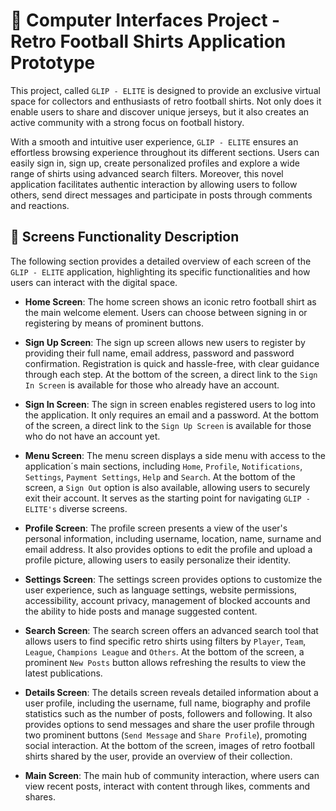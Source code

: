 # 📌 Computer Interfaces Project - Retro Football Shirts Application Prototype

This project, called `GLIP - ELITE` is designed to provide an exclusive virtual space for collectors and enthusiasts of retro football shirts. Not only does it enable users to share and discover unique jerseys, but it also creates an active community with a strong focus on football history.

With a smooth and intuitive user experience, `GLIP - ELITE` ensures an effortless browsing experience throughout its different sections. Users can easily sign in, sign up, create personalized profiles and explore a wide range of shirts using advanced search filters. Moreover, this novel application facilitates authentic interaction by allowing users to follow others, send direct messages and participate in posts through comments and reactions.

## 📲 Screens Functionality Description

The following section provides a detailed overview of each screen of the `GLIP - ELITE` application, highlighting its specific functionalities and how users can interact with the digital space.

- **Home Screen**: The home screen shows an iconic retro football shirt as the main welcome element. Users can choose between signing in or registering by means of prominent buttons.

- **Sign Up Screen**: The sign up screen allows new users to register by providing their full name, email address, password and password confirmation. Registration is quick and hassle-free, with clear guidance through each step. At the bottom of the screen, a direct link to the `Sign In Screen` is available for those who already have an account.

- **Sign In Screen**: The sign in screen enables registered users to log into the application. It only requires an email and a password. At the bottom of the screen, a direct link to the `Sign Up Screen` is available for those who do not have an account yet.

- **Menu Screen**: The menu screen displays a side menu with access to the application´s main sections, including `Home`, `Profile`, `Notifications`, `Settings`, `Payment Settings`, `Help` and `Search`. At the bottom of the screen, a `Sign Out` option is also available, allowing users to securely exit their account. It serves as the starting point for navigating `GLIP - ELITE's` diverse screens.

- **Profile Screen**: The profile screen presents a view of the user's personal information, including username, location, name, surname and email address. It also provides options to edit the profile and upload a profile picture, allowing users to easily personalize their identity.

- **Settings Screen**: The settings screen provides options to customize the user experience, such as language settings, website permissions, accessibility, account privacy, management of blocked accounts and the ability to hide posts and manage suggested content.

- **Search Screen**: The search screen offers an advanced search tool that allows users to find specific retro shirts using filters by `Player`, `Team`, `League`, `Champions League` and `Others`. At the bottom of the screen, a prominent `New Posts`  button allows refreshing the results to view the latest publications.

- **Details Screen**: The details screen reveals detailed information about a user profile, including the username, full name, biography and profile statistics such as the number of posts, followers and following. It also provides options to send messages and share the user profile through two prominent buttons (`Send Message` and `Share Profile`), promoting social interaction. At the bottom of the screen, images of retro football shirts shared by the user, provide an overview of their collection.

- **Main Screen**: The main hub of community interaction, where users can view recent posts, interact with content through likes, comments and shares.
